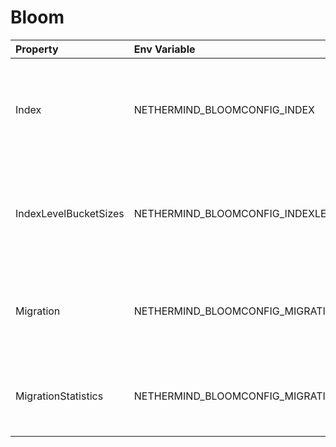 # Bloom

| Property              | Env Variable                                 | Description                                                                          | Default   |
|:----------------------|:---------------------------------------------|:-------------------------------------------------------------------------------------|:----------|
| Index                 | NETHERMIND_BLOOMCONFIG_INDEX                 | Defines whether the Bloom index is used. Bloom index speeds up rpc log searches.     | true      |
| IndexLevelBucketSizes | NETHERMIND_BLOOMCONFIG_INDEXLEVELBUCKETSIZES | Defines multipliers for index levels. Can be tweaked per chain to boost performance. | [4, 8, 8] |
| Migration             | NETHERMIND_BLOOMCONFIG_MIGRATION             | Defines if migration of previously downloaded blocks to Bloom index will be done.    | false     |
| MigrationStatistics   | NETHERMIND_BLOOMCONFIG_MIGRATIONSTATISTICS   | Defines if migration statistics are to be calculated and output.                     | false     |
